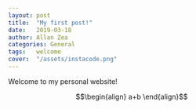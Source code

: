 ```yaml
---
layout: post
title:  "My first post!"
date:   2019-03-18
author: Allan Zea
categories: General
tags:	welcome
cover:  "/assets/instacode.png"
---
```


Welcome to my personal website!

$$\begin{align} a+b \end{align}$$
